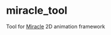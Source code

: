 miracle_tool
============

Tool for [Miracle](https://github.com/MerlinDS/Miracle) 2D animation framework

